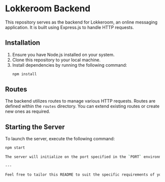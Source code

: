 # Lokkeroom Backend

This repository serves as the backend for Lokkeroom, an online messaging application. It is built using Express.js to handle HTTP requests.

## Installation

1. Ensure you have Node.js installed on your system.
2. Clone this repository to your local machine.
3. Install dependencies by running the following command:
   ```bash
   npm install

## Routes

The backend utilizes routes to manage various HTTP requests. Routes are defined within the `routes` directory. You can extend existing routes or create new ones as required.

## Starting the Server

To launch the server, execute the following command:

```bash
npm start
  
The server will initialize on the port specified in the `PORT` environment variable. If no port is specified, it will default to port 3000.

---

Feel free to tailor this README to suit the specific requirements of your project. Ensure all essential information is included for developers to comprehend and effectively utilize the Lokkeroom backend.
